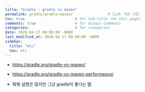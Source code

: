 ```yaml
---
title: "Gradle : gradle vs maven"
permalink: gradle/gradle-maven/                # link 직접 지정
toc: true                       # for Sub-title (On this page)
comments: true                  # for disqus Comments
categories:                     # for categories
date: 2020-04-17 00:00:00 -0000
last_modified_at: 2020-04-17 00:00:00 -0000
sidebar:
  title: "etc"
  nav: etc
---
```


* https://gradle.org/gradle-vs-maven/
* https://gradle.org/gradle-vs-maven-performance/ 

* 뭐뭐 설명은 많지만 그냥 gradle이 좋다는 말.



